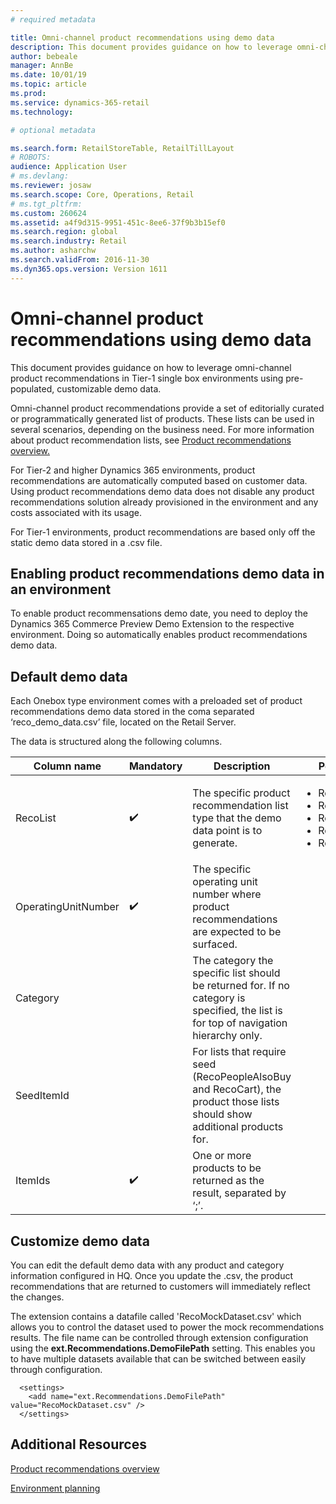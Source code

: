 ```yaml
---
# required metadata

title: Omni-channel product recommendations using demo data
description: This document provides guidance on how to leverage omni-channel product recommendations in Tier-1 single box environments using pre-populated, customizable demo data.
author: bebeale
manager: AnnBe
ms.date: 10/01/19
ms.topic: article
ms.prod: 
ms.service: dynamics-365-retail
ms.technology: 

# optional metadata

ms.search.form: RetailStoreTable, RetailTillLayout
# ROBOTS: 
audience: Application User
# ms.devlang: 
ms.reviewer: josaw
ms.search.scope: Core, Operations, Retail
# ms.tgt_pltfrm: 
ms.custom: 260624
ms.assetid: a4f9d315-9951-451c-8ee6-37f9b3b15ef0
ms.search.region: global
ms.search.industry: Retail
ms.author: asharchw
ms.search.validFrom: 2016-11-30
ms.dyn365.ops.version: Version 1611
---
```


# Omni-channel product recommendations using demo data
This document provides guidance on how to leverage omni-channel product recommendations in Tier-1 single box environments using pre-populated, customizable demo data.

Omni-channel product recommendations provide a set of editorially curated or programmatically generated list of products. These lists can be used in several scenarios, depending on the business need. For more information about product recommendation lists, see [Product recommendations overview.](product-recommendations.md)

For Tier-2 and higher Dynamics 365 environments, product recommendations are automatically computed based on customer data. Using product recommendations demo data does not disable any product recommendations solution already provisioned in the environment and any costs associated with its usage.

For Tier-1 environments, product recommendations are based only off the static demo data stored in a .csv file.

## Enabling product recommendations demo data in an environment
To enable product recommensations demo date, you need to deploy the Dynamics 365 Commerce Preview Demo Extension to the respective environment. Doing so automatically enables product recommendations demo data.

## Default demo data
Each Onebox type environment comes with a preloaded set of product recommendations demo data stored in the coma separated ‘reco_demo_data.csv’ file, located on the Retail Server.

The data is structured along the following columns.

| Column name         | Mandatory          | Description                                                                                                                                 | Possible Values                                                              |
|---------------------|--------------------|---------------------------------------------------------------------------------------------------------------------------------------------|------------------------------------------------------------------------------|
| RecoList            | :heavy_check_mark: | The specific product recommendation list type that the demo data point is to generate.                                                    | <ul><li>RecoBestSelling</li><li>RecoNew</li><li>RecoTrending</li><li>RecoCart</li><li>RecoPeopleAlsoBuy</li></ul> |
| OperatingUnitNumber | :heavy_check_mark: | The specific operating unit number where product recommendations are expected to be   surfaced.                                        |                                                                              |
| Category            |                    |    The category the specific list should be returned for. If no category is specified, the list is for top of navigation hierarchy only.    |                                                                              |
| SeedItemId          |                    |    For lists that require seed (RecoPeopleAlsoBuy and RecoCart), the product those lists should show additional products for.            |                                                                              |
| ItemIds             | :heavy_check_mark: | One or more products to be returned as the result, separated by ‘;’.                                                                  |                                                                              |

## Customize demo data
You can edit the default demo data with any product and category information configured in HQ. Once you update the .csv, the product recommendations that are returned to customers will immediately reflect the changes.

The extension contains a datafile called 'RecoMockDataset.csv' which allows you to control the dataset used to power the mock recommendations results. The file name can be controlled through extension configuration using the **ext.Recommendations.DemoFilePath** setting. This enables you to have multiple datasets available that can be switched between easily through configuration.


```
  <settings>
    <add name="ext.Recommendations.DemoFilePath" value="RecoMockDataset.csv" />
  </settings>
```

## Additional Resources

[Product recommendations overview](product-recommendations.md)

[Environment planning](../fin-ops-core/fin-ops/imp-lifecycle/environment-planning.md)
